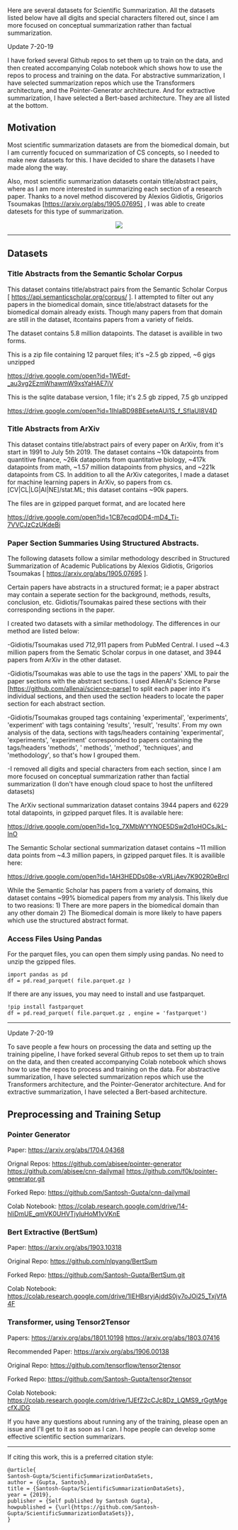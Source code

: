 Here are several datasets for Scientific Summarization. All the datasets listed below have all digits and special characters filtered out, since I am more 
focused on conceptual summarization rather than factual summarization. 

Update 7-20-19

I have forked several Github repos to set them up to train on the data, and then created accompanying Colab notebook which shows how to use the repos to process and training on the data. For abstractive summarization, I have selected summarization repos which use the Transformers architecture, and the Pointer-Generator architecture. And for extractive summarization, I have selected a Bert-based architecture. They are all listed at the bottom. 

## Motivation

Most scientific summarization datasets are from the biomedical domain, but I am currently focuced on summarization of CS concepts, so I needed to make new
datasets for this. I have decided to share the datasets I have made along the way. 

Also, most scientific summarization datasets contain title/abstract pairs, where as I am more interested in summarizing each section of a research paper. 
Thanks to a novel method discovered by Alexios Gidiotis, Grigorios Tsoumakas [https://arxiv.org/abs/1905.07695] , I was able to create datesets for this type of summarization. 

<p align="center">
  <img src="https://i.imgur.com/QYDNT98.png">
</p>


------


## Datasets 

### Title Abstracts from the Semantic Scholar Corpus

This dataset contains title/abstract pairs from the Semantic Scholar Corpus [  https://api.semanticscholar.org/corpus/ ]. I attempted to filter out any papers 
in the biomedical domain, since title/abstract datasets for the biomedical domain already exists. Though many papers from that domain are still in the dataset, itcontains papers from a variety of fields. 

The dataset contains 5.8 million datapoints. The dataset is availible in two forms. 

This is a zip file containing 12 parquet files; it's ~2.5 gb zipped, ~6 gigs unzipped

https://drive.google.com/open?id=1WEdf-_au3vg2EzmWhawmW9xsYaHAE7iV

This is the sqlite database version, 1 file; it's 2.5 gb zipped, 7.5 gb unzipped

https://drive.google.com/open?id=1IhIaBD98BEseteAUi1S_f_SfIaUI8V4D

### Title Abstracts from ArXiv

This dataset contains title/abstract pairs of every paper on ArXiv, from it's start in 1991 to July 5th 2019. The dataset contains ~10k datapoints from 
quantitive finance, ~26k datapoints from quantitative biology, ~417k datapoints from math, ~1.57 million datapoints from physics, and ~221k datapoints from CS. 
In addition to all the ArXiv categorites, I made a dataset for machine learning papers in ArXiv, so papers from cs.[CV|CL|LG|AI|NE]/stat.ML; this dataset 
contains ~90k papers.

The files are in gzipped parquet format, and are located here

https://drive.google.com/open?id=1CB7ecqdOD4-mD4_Ti-7VVCJzCzUKdeBi

### Paper Section Summaries Using Structured Abstracts. 

The following datasets follow a similar methodology described in Structured Summarization of Academic Publications by Alexios Gidiotis, Grigorios Tsoumakas 
[ https://arxiv.org/abs/1905.07695 ].

Certain papers have abstracts in a structured format; ie a paper abstract may contain a seperate section for the background, methods, results, conclusion, etc. 
Gidiotis/Tsoumakas paired these sections with their corresponding sections in the paper. 

I created two datasets with a similar methodology. The differences in our method are listed below:

-Gidiotis/Tsoumakas used 712,911 papers from PubMed Central. I used ~4.3 million papers from the Sematic Scholar corpus in one dataset, and 3944 papers from 
ArXiv in the other dataset. 

-Gidiotis/Tsoumakas was able to use the tags in the papers' XML to pair the paper sections with the abstract sections. I used AllenAI's Science Parse 
[https://github.com/allenai/science-parse] to split each paper into it's individual sections, and then used the section headers to locate the paper section for 
each abstract section. 

-Gidiotis/Tsoumakas grouped tags containing 'experimental', 'experiments', 'experiment' with tags containing 'results', 'result', 'results'. From my own analysis
of the data, sections with tags/headers containing 'experimental', 'experiments', 'experiment' corresponded to papers containing the tags/headers 
'methods', ' methods', 'method', 'techniques', and 'methodology', so that's how I grouped them. 

-I removed all digits and special characters from each section, since I am more focused on conceptual summarization rather than factial summarization
(I don't have enough cloud space to host the unfiltered datasets)

The ArXiv sectional summarization dataset contains 3944 papers and 6229 total datapoints, in gzipped parquet files. It is available here: 

https://drive.google.com/open?id=1cg_7XMbWYYNOE5DSw2d1oHOCsJkL-InO

The Semantic Scholar sectional summarization dataset contains ~11 million data points from ~4.3 million papers, in gzipped parquet files. It is availible here:

https://drive.google.com/open?id=1AH3HEDDs08e-xVRLjAev7K902R0eBrcl

While the Semantic Scholar has papers from a variety of domains, this dataset contains ~99% biomedical papers from my analysis. This likely due to 
two reasions: 1) There are more papers in the biomedical domain than any other domain 2) The Biomedical domain is more likely to have papers which use
the structured abstract format. 

### Access Files Using Pandas 

For the parquet files, you can open them simply using pandas. No need to unzip the gzipped files. 

```
import pandas as pd
df = pd.read_parquet( file.parquet.gz )
```

If there are any issues, you may need to install and use fastparquet. 

```
!pip install fastparquet
df = pd.read_parquet( file.parquet.gz , engine = 'fastparquet') 
```

------

Update 7-20-19

To save people a few hours on processing the data and setting up the training pipeline, I have forked several Github repos to set them up to train on the data, and then created accompanying Colab notebook which shows how to use the repos to process and training on the data. For abstractive summarization, I have selected summarization repos which use the Transformers architecture, and the Pointer-Generator architecture. And for extractive summarization, I have selected a Bert-based architecture. 

## Preprocessing and Training Setup 

### Pointer Generator 

Paper: https://arxiv.org/abs/1704.04368

Orignal Repos: https://github.com/abisee/pointer-generator https://github.com/abisee/cnn-dailymail https://github.com/f0k/pointer-generator.git

Forked Repo: https://github.com/Santosh-Gupta/cnn-dailymail

Colab Notebook: https://colab.research.google.com/drive/14-hIiDmUE_qmVK0UHVTjyluHoM1yVKnE

### Bert Extractive (BertSum)

Paper: https://arxiv.org/abs/1903.10318

Original Repo: https://github.com/nlpyang/BertSum

Forked Repo: https://github.com/Santosh-Gupta/BertSum.git

Colab Notebook: https://colab.research.google.com/drive/1IEHBsryjAjddS0jv7oJOi25_TxjVfA4F

### Transformer, using Tensor2Tensor

Papers: https://arxiv.org/abs/1801.10198 https://arxiv.org/abs/1803.07416

Recommended Paper: https://arxiv.org/abs/1906.00138

Original Repo: https://github.com/tensorflow/tensor2tensor

Forked Repo: https://github.com/Santosh-Gupta/tensor2tensor

Colab Notebook: https://colab.research.google.com/drive/1JEfZ2cCJc8Dz_LQMS9_rGgtMgecfXJDG

If you have any questions about running any of the training, please open an issue and I'll get to it as soon as I can. I hope people can develop some effective scientific section summarizars. 

------------------------------------------

If citing this work, this is a preferred citation style:

    @article{
    Santosh-Gupta/ScientificSummarizationDataSets,
    author = {Gupta, Santosh},
    title = {Santosh-Gupta/ScientificSummarizationDataSets},
    year = {2019},
    publisher = {Self published by Santosh Gupta},
    howpublished = {\url{https://github.com/Santosh-Gupta/ScientificSummarizationDataSets}},
    }


